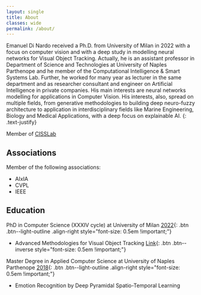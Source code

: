 ```yaml
---
layout: single
title: About
classes: wide
permalink: /about/
---
```


Emanuel Di Nardo received a Ph.D. from University of Milan in 2022 with a focus on computer vision and with a deep study in modelling neural networks for Visual Object Tracking. Actually, he is an assistant professor in Department of Science and Technologies at University of Naples Parthenope and he member of the Computational Intelligence & Smart Systems Lab. Further, he worked for many year as lecturer in the same department and as researcher consultant and engineer on Artificial Intelligence in private companies. His main interests are neural networks modelling for applications in Computer Vision. His interests, also, spread on multiple fields, from generative methodologies to building deep neuro-fuzzy architecture to application in interdisciplinary fields like Marine Engineering, Biology and Medical Applications, with a deep focus on explainable AI.
{: .text-justify}

Member of [CISSLab](http://cisslab.uniparthenope.it/)

## Associations

Member of the following associations:

* AIxIA
* CVPL
* IEEE

## Education

PhD in Computer Science (XXXIV cycle) at University of Milan
[2022](#){: .btn .btn--light-outline .align-right style="font-size: 0.5em !important;"}

* Advanced Methodologies for Visual Object Tracking [Link](https://hdl.handle.net/2434/931766){: .btn .btn--inverse style="font-size: 0.5em !important;"}

Master Degree in Applied Computer Science at University of Naples Parthenope
[2018](#){: .btn .btn--light-outline .align-right style="font-size: 0.5em !important;"}

* Emotion Recognition by Deep Pyramidal Spatio-Temporal Learning 

